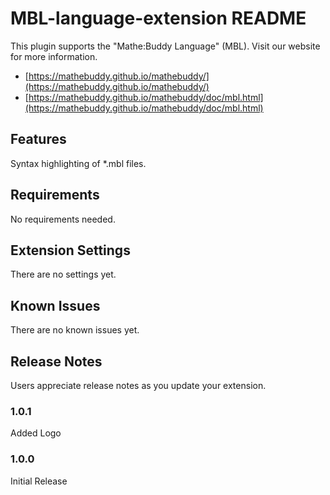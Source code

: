 # MBL-language-extension README

This plugin supports the "Mathe:Buddy Language" (MBL). Visit our website for more information.

- [https://mathebuddy.github.io/mathebuddy/](https://mathebuddy.github.io/mathebuddy/)
- [https://mathebuddy.github.io/mathebuddy/doc/mbl.html](https://mathebuddy.github.io/mathebuddy/doc/mbl.html)

## Features

Syntax highlighting of \*.mbl files.

## Requirements

No requirements needed.

## Extension Settings

There are no settings yet.

## Known Issues

There are no known issues yet.

## Release Notes

Users appreciate release notes as you update your extension.

### 1.0.1

Added Logo

### 1.0.0

Initial Release
